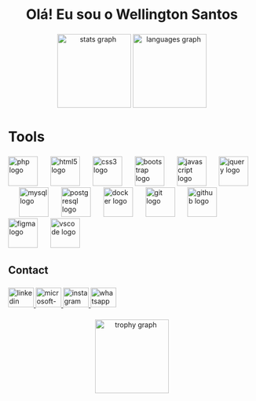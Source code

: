 <h1 align="center">Olá! Eu sou o Wellington Santos</h1>

###

<div align="center">
  <img src="https://github-readme-stats.vercel.app/api?username=wellingtonzx&hide_title=false&hide_rank=false&show_icons=true&include_all_commits=true&count_private=true&disable_animations=false&theme=dracula&locale=en&hide_border=false&order=1" height="150" alt="stats graph"  />
  <img src="https://github-readme-stats.vercel.app/api/top-langs?username=wellingtonzx&locale=en&hide_title=false&layout=compact&card_width=320&langs_count=7&theme=dracula&hide_border=false&order=2" height="150" alt="languages graph"  />
</div>

###

<h1 align="left">Tools</h1>

###

<div align="left">
  <img src="https://skillicons.dev/icons?i=php" height="60" alt="php logo"  />
  <img width="18" />
  <img src="https://cdn.simpleicons.org/html5/E34F26" height="60" alt="html5 logo"  />
  <img width="18" />
  <img src="https://cdn.simpleicons.org/css3/1572B6" height="60" alt="css3 logo"  />
  <img width="18" />
  <img src="https://cdn.simpleicons.org/bootstrap/7952B3" height="60" alt="bootstrap logo"  />
  <img width="18" />
  <img src="https://skillicons.dev/icons?i=js" height="60" alt="javascript logo"  />
  <img width="18" />
  <img src="https://cdn.simpleicons.org/jquery/0769AD" height="60" alt="jquery logo"  />
  <img width="18" />
  <img src="https://cdn.simpleicons.org/mysql/4479A1" height="60" alt="mysql logo"  />
  <img width="18" />
  <img src="https://cdn.simpleicons.org/postgresql/4169E1" height="60" alt="postgresql logo"  />
  <img width="18" />
  <img src="https://cdn.simpleicons.org/docker/2496ED" height="60" alt="docker logo"  />
  <img width="18" />
  <img src="https://cdn.simpleicons.org/git/F05032" height="60" alt="git logo"  />
  <img width="18" />
  <img src="https://skillicons.dev/icons?i=github" height="60" alt="github logo"  />
  <img width="18" />
  <img src="https://cdn.jsdelivr.net/gh/devicons/devicon/icons/figma/figma-original.svg" height="60" alt="figma logo"  />
  <img width="18" />
  <img src="https://cdn.jsdelivr.net/gh/devicons/devicon/icons/vscode/vscode-original.svg" height="60" alt="vscode logo"  />
</div>

###

<h2 align="left">Contact</h2>

###

<div align="left">
  <a href="www.linkedin.com/in/wellxngtxn" target="_blank">
    <img src="https://raw.githubusercontent.com/maurodesouza/profile-readme-generator/master/src/assets/icons/social/linkedin/default.svg" width="52" height="40" alt="linkedin logo"  />
  </a>
  <a href="wellington.santos06@outlook.com" target="_blank">
    <img src="https://raw.githubusercontent.com/maurodesouza/profile-readme-generator/master/src/assets/icons/social/microsoft-outlook/default.svg" width="52" height="40" alt="microsoft-outlook logo"  />
  </a>
  <a href="https://www.instagram.com/wellxngtxn/" target="_blank">
    <img src="https://raw.githubusercontent.com/maurodesouza/profile-readme-generator/master/src/assets/icons/social/instagram/default.svg" width="52" height="40" alt="instagram logo"  />
  </a>
  <a href="+55 (47) 99159-1468" target="_blank">
    <img src="https://raw.githubusercontent.com/maurodesouza/profile-readme-generator/master/src/assets/icons/social/whatsapp/default.svg" width="52" height="40" alt="whatsapp logo"  />
  </a>
</div>

###

<div align="center">
  <img src="https://github-profile-trophy.vercel.app?username=wellingtonzx&theme=dracula&column=-1&row=1&margin-w=8&margin-h=8&no-bg=false&no-frame=false&order=4" height="150" alt="trophy graph"  />
</div>

###

###
